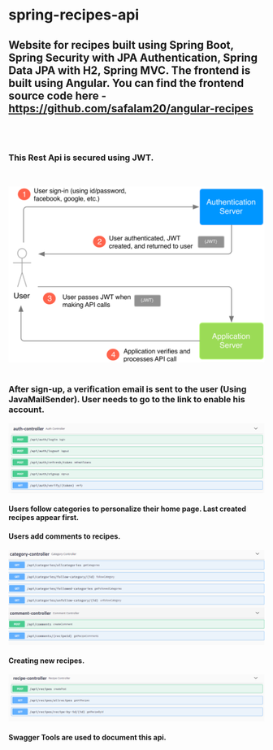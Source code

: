 # spring-recipes-api


## Website for recipes built using Spring Boot, Spring Security with JPA Authentication, Spring Data JPA with H2, Spring MVC. The frontend is built using Angular.  You can find the frontend source code here - https://github.com/safalam20/angular-recipes
<br/>
<br/>
 
### This Rest Api is secured using JWT.
<br/>

![alt text](jwtdiagram.png)
<br/>
<br/>

### After sign-up, a verification email is sent to the user (Using JavaMailSender). User needs to go to the link to enable his account.

![alt text](auth.png)

#### Users follow categories to personalize their home page. Last created recipes appear first.
#### Users add comments to recipes. 

![alt text](categorycomment.png)

#### Creating new recipes.

![alt text](recipe.png)

#### Swagger Tools are used to document this api.

